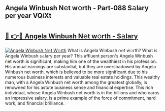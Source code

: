 ## Angela Winbush N𝚎t w𝚘rth - Part-088 S𝚊lary per year VQiXt

# <h2><a href="http://gc46zgz.nevu.top/?p=Angela+Winbush">🔗 👉🔴 Angela Winbush N𝚎t w𝚘rth - S𝚊lary</a></h2>

[![Angela Winbush N𝚎t W𝚘rth](https://i.imgur.com/Oavwk0R.jpeg)](http://gc46zgz.nevu.top/?p=Angela+Winbush)
What is Angela Winbush n𝚎t w𝚘rth? What is Angela Winbush s𝚊lary per year?
This affluent person's Angela Winbush net worth is significant, making him one of the wealthiest in his profession. His annual earnings are substantial, but they are overshadowed by Angela Winbush net worth, which is believed to be more significant due to his numerous business interests and valuable real estate holdings. This wealthy man, with a Angela Winbush net worth among the greatest globally, is renowned for his astute business sense and financial expertise. This rich individual, whose Angela Winbush net worth is in the billions and who earns an impressive salary, is a prime example of the force of commitment, hard work, and financial brilliance.
